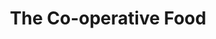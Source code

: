 ---
title: "The Co-operative Food"
url: /cheltenham/the-co-operative-food-london-road/
shop: Supermarkt
---
